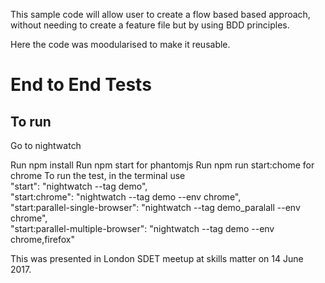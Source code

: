 This sample code will allow user to create a flow based based approach, without needing to create a feature file but by using BDD principles.

Here the code was moodularised to make it reusable.


# End to End Tests

## To run

Go to nightwatch

Run npm install
Run npm start for phantomjs
Run npm run start:chome for chrome
To run the test, in the terminal use 
    <br /> "start": "nightwatch --tag demo",
    <br /> "start:chrome": "nightwatch --tag demo --env chrome",
    <br /> "start:parallel-single-browser": "nightwatch --tag demo_paralall --env chrome",
    <br /> "start:parallel-multiple-browser": "nightwatch --tag demo --env chrome,firefox"

This was presented in London SDET meetup at skills matter on 14 June 2017. 
    
    






